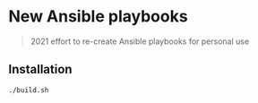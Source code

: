 New Ansible playbooks
=====================

> 2021 effort to re-create Ansible playbooks for personal use


## Installation

```sh
./build.sh
```